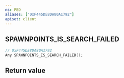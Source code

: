 ```yaml
---
ns: PED
aliases: ["0xF445DE8DA80A1792"]
apiset: client
---
```

## SPAWNPOINTS_IS_SEARCH_FAILED

```c
// 0xF445DE8DA80A1792
Any SPAWNPOINTS_IS_SEARCH_FAILED();
```



## Return value

